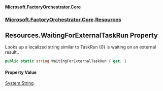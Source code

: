 #### [Microsoft.FactoryOrchestrator.Core](./Microsoft-FactoryOrchestrator-Core.md 'Microsoft.FactoryOrchestrator.Core')
### [Microsoft.FactoryOrchestrator.Core](./Microsoft-FactoryOrchestrator-Core.md 'Microsoft.FactoryOrchestrator.Core').[Resources](./Microsoft-FactoryOrchestrator-Core-Resources.md 'Microsoft.FactoryOrchestrator.Core.Resources')
## Resources.WaitingForExternalTaskRun Property
Looks up a localized string similar to TaskRun {0} is waiting on an external result..  
```csharp
public static string WaitingForExternalTaskRun { get; }
```
#### Property Value
[System.String](https://docs.microsoft.com/en-us/dotnet/api/System.String 'System.String')  

